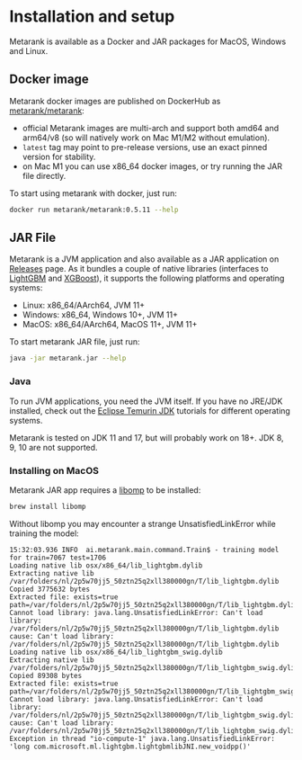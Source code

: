 # Installation and setup

Metarank is available as a Docker and JAR packages for MacOS, Windows and Linux.

## Docker image

Metarank docker images are published on DockerHub as [metarank/metarank](https://hub.docker.com/r/metarank/metarank):
* official Metarank images are multi-arch and support both amd64 and arm64/v8 (so will natively work on Mac M1/M2 without emulation).
* `latest` tag may point to pre-release versions, use an exact pinned version for stability.
* on Mac M1 you can use x86_64 docker images, or try running the JAR file directly.

To start using metarank with docker, just run:
```bash
docker run metarank/metarank:0.5.11 --help
```

## JAR File

Metarank is a JVM application and also available as a JAR application on [Releases](https://github.com/metarank/metarank/releases)
page. As it bundles a couple of native libraries (interfaces to [LightGBM](https://github.com/metarank/lightgbm4j) and
[XGBoost](https://github.com/metarank/xgboost-java)), it supports the following platforms and operating systems:
* Linux: x86_64/AArch64, JVM 11+
* Windows: x86_64, Windows 10+, JVM 11+
* MacOS: x86_64/AArch64, MacOS 11+, JVM 11+

To start metarank JAR file, just run:
```bash
java -jar metarank.jar --help
```

### Java

To run JVM applications, you need the JVM itself. If you have no JRE/JDK installed,
check out the [Eclipse Temurin JDK](https://adoptium.net/installation/) tutorials for different
operating systems.

Metarank is tested on JDK 11 and 17, but will probably work on 18+. JDK 8, 9, 10 are not supported.

### Installing on MacOS

Metarank JAR app requires a [libomp](https://formulae.brew.sh/formula/libomp) to be installed:
```bash
brew install libomp
```

Without libomp you may encounter a strange UnsatisfiedLinkError while training the model:
```
15:32:03.936 INFO  ai.metarank.main.command.Train$ - training model for train=7067 test=1706
Loading native lib osx/x86_64/lib_lightgbm.dylib
Extracting native lib /var/folders/nl/2p5w70jj5_50ztn25q2xll380000gn/T/lib_lightgbm.dylib
Copied 3775632 bytes
Extracted file: exists=true path=/var/folders/nl/2p5w70jj5_50ztn25q2xll380000gn/T/lib_lightgbm.dylib
Cannot load library: java.lang.UnsatisfiedLinkError: Can't load library: /var/folders/nl/2p5w70jj5_50ztn25q2xll380000gn/T/lib_lightgbm.dylib cause: Can't load library: /var/folders/nl/2p5w70jj5_50ztn25q2xll380000gn/T/lib_lightgbm.dylib
Loading native lib osx/x86_64/lib_lightgbm_swig.dylib
Extracting native lib /var/folders/nl/2p5w70jj5_50ztn25q2xll380000gn/T/lib_lightgbm_swig.dylib
Copied 89308 bytes
Extracted file: exists=true path=/var/folders/nl/2p5w70jj5_50ztn25q2xll380000gn/T/lib_lightgbm_swig.dylib
Cannot load library: java.lang.UnsatisfiedLinkError: Can't load library: /var/folders/nl/2p5w70jj5_50ztn25q2xll380000gn/T/lib_lightgbm_swig.dylib cause: Can't load library: /var/folders/nl/2p5w70jj5_50ztn25q2xll380000gn/T/lib_lightgbm_swig.dylib
Exception in thread "io-compute-1" java.lang.UnsatisfiedLinkError: 'long com.microsoft.ml.lightgbm.lightgbmlibJNI.new_voidpp()'
```
